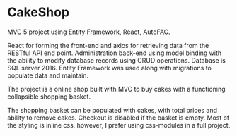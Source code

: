 # CakeShop
MVC 5 project using Entity Framework, React, AutoFAC.

React for forming the front-end and axios for retrieving data from the RESTful API end point.
Administration back-end using model binding with the ability to modify database records using CRUD operations.
Database is SQL server 2016. Entity Framework was used along with migrations to populate data and maintain.

The project is a online shop built with MVC to buy cakes with a functioning collapsible shopping basket. 

The shopping basket can be populated with cakes, with total prices and ability to remove cakes. Checkout is disabled if the basket is empty. Most of the styling is inline css, however, I prefer using css-modules in a full project.
